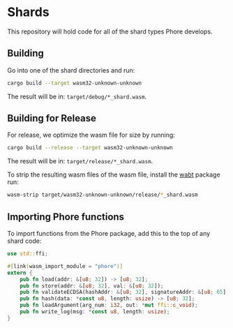 # Shards

This repository will hold code for all of the shard types Phore develops.

## Building

Go into one of the shard directories and run:

```bash
cargo build --target wasm32-unknown-unknown
```

The result will be in: `target/debug/*_shard.wasm`.

## Building for Release

For release, we optimize the wasm file for size by running:

```bash
cargo build --release --target wasm32-unknown-unknown
```

The result will be in: `target/release/*_shard.wasm`.

To strip the resulting wasm files of the wasm file, install the [wabt](https://github.com/WebAssembly/wabt) package run:

```bash
wasm-strip target/wasm32-unknown-unknown/release/*_shard.wasm
```

## Importing Phore functions

To import functions from the Phore package, add this to the top of any shard code:

```rust
use std::ffi;

#[link(wasm_import_module = "phore")]
extern {
    pub fn load(addr: &[u8; 32]) -> [u8; 32];
    pub fn store(addr: &[u8; 32], val: &[u8; 32]);
    pub fn validateECDSA(hashAddr: &[u8; 32], signatureAddr: &[u8; 65], out: &mut[u8; 33]) -> i64;
    pub fn hash(data: *const u8, length: usize) -> [u8; 32];
    pub fn loadArgument(arg_num: i32, out: *mut ffi::c_void);
    pub fn write_log(msg: *const u8, length: usize);
}
```

